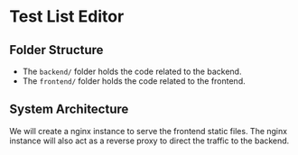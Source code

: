 # Test List Editor

## Folder Structure

* The `backend/` folder holds the code related to the backend.
* The `frontend/` folder holds the code related to the frontend.

## System Architecture

We will create a nginx instance to serve the frontend static files. The nginx instance will
also act as a reverse proxy to direct the traffic to the backend.

